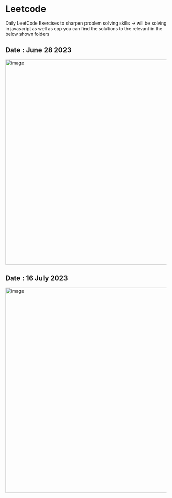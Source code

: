 # Leetcode
Daily LeetCode Exercises to sharpen problem solving skills -> will be solving in javascript as well as cpp you can find the solutions to the relevant in the below shown folders
## Date : June 28 2023
<img width="642" alt="image" src="https://github.com/hady68/Leetcode/assets/64458111/e75974fc-5e7d-40b6-8453-962707ed9b0c">

## Date : 16 July 2023
<img width="642" alt="image" src="https://github.com/hady68/Leetcode/assets/64458111/7b77295f-33fe-4c68-9f02-e9dbc351ff83">
